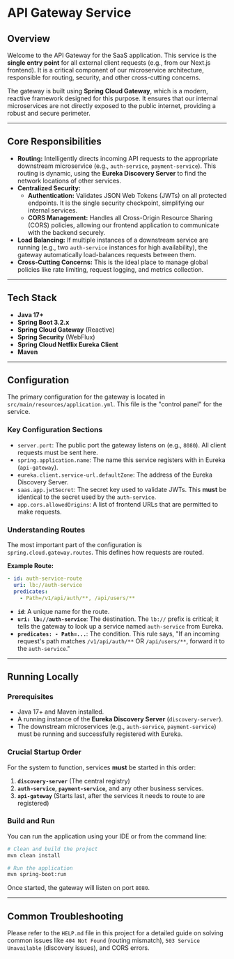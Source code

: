 
# API Gateway Service

## Overview

Welcome to the API Gateway for the SaaS application. This service is the **single entry point** for all external client requests (e.g., from our Next.js frontend). It is a critical component of our microservice architecture, responsible for routing, security, and other cross-cutting concerns.

The gateway is built using **Spring Cloud Gateway**, which is a modern, reactive framework designed for this purpose. It ensures that our internal microservices are not directly exposed to the public internet, providing a robust and secure perimeter.

---
## Core Responsibilities

* **Routing:** Intelligently directs incoming API requests to the appropriate downstream microservice (e.g., `auth-service`, `payment-service`). This routing is dynamic, using the **Eureka Discovery Server** to find the network locations of other services.
* **Centralized Security:**
    * **Authentication:** Validates JSON Web Tokens (JWTs) on all protected endpoints. It is the single security checkpoint, simplifying our internal services.
    * **CORS Management:** Handles all Cross-Origin Resource Sharing (CORS) policies, allowing our frontend application to communicate with the backend securely.
* **Load Balancing:** If multiple instances of a downstream service are running (e.g., two `auth-service` instances for high availability), the gateway automatically load-balances requests between them.
* **Cross-Cutting Concerns:** This is the ideal place to manage global policies like rate limiting, request logging, and metrics collection.

---
## Tech Stack

* **Java 17+**
* **Spring Boot 3.2.x**
* **Spring Cloud Gateway** (Reactive)
* **Spring Security** (WebFlux)
* **Spring Cloud Netflix Eureka Client**
* **Maven**

---
## Configuration

The primary configuration for the gateway is located in `src/main/resources/application.yml`. This file is the "control panel" for the service.

### Key Configuration Sections

* `server.port`: The public port the gateway listens on (e.g., `8080`). All client requests must be sent here.
* `spring.application.name`: The name this service registers with in Eureka (`api-gateway`).
* `eureka.client.service-url.defaultZone`: The address of the Eureka Discovery Server.
* `saas.app.jwtSecret`: The secret key used to validate JWTs. This **must** be identical to the secret used by the `auth-service`.
* `app.cors.allowedOrigins`: A list of frontend URLs that are permitted to make requests.

### Understanding Routes

The most important part of the configuration is `spring.cloud.gateway.routes`. This defines how requests are routed.

**Example Route:**
```yaml
- id: auth-service-route
  uri: lb://auth-service
  predicates:
    - Path=/v1/api/auth/**, /api/users/**
```
* **`id`**: A unique name for the route.
* **`uri: lb://auth-service`**: The destination. The `lb://` prefix is critical; it tells the gateway to look up a service named `auth-service` from Eureka.
* **`predicates: - Path=...`**: The condition. This rule says, "If an incoming request's path matches `/v1/api/auth/**` OR `/api/users/**`, forward it to the `auth-service`."

---
## Running Locally

### Prerequisites

* Java 17+ and Maven installed.
* A running instance of the **Eureka Discovery Server** (`discovery-server`).
* The downstream microservices (e.g., `auth-service`, `payment-service`) must be running and successfully registered with Eureka.

### Crucial Startup Order

For the system to function, services **must** be started in this order:

1.  **`discovery-server`** (The central registry)
2.  **`auth-service`**, **`payment-service`**, and any other business services.
3.  **`api-gateway`** (Starts last, after the services it needs to route to are registered)

### Build and Run

You can run the application using your IDE or from the command line:
```bash
# Clean and build the project
mvn clean install

# Run the application
mvn spring-boot:run
```
Once started, the gateway will listen on port `8080`.

---
## Common Troubleshooting

Please refer to the `HELP.md` file in this project for a detailed guide on solving common issues like `404 Not Found` (routing mismatch), `503 Service Unavailable` (discovery issues), and CORS errors.